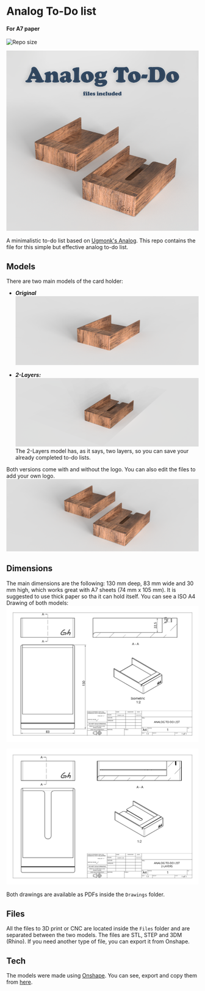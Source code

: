 # Analog To-Do list
#### For A7 paper 

![Repo size](https://img.shields.io/github/repo-size/germanheim/analog-todo-cad)

![Analog To-Do list Thumbnail](https://github.com/GermanHeim/analog-todo-cad/blob/main/Renders/Thumbnail.png)

A minimalistic to-do list based on [Ugmonk's Analog](https://ugmonk.com/pages/analog).
This repo contains the file for this simple but effective analog to-do list.

## Models

There are two main models of the card holder:
- ***Original***
![Original model](https://github.com/GermanHeim/analog-todo-cad/blob/main/Renders/Original.png)

- ***2-Layers:***
![2-Layers model](https://github.com/GermanHeim/analog-todo-cad/blob/main/Renders/2-Layers.png)
The 2-Layers model has, as it says, two layers, so you can save your already completed to-do lists.

Both versions come with and without the logo. You can also edit the files to add your own logo.
![Both models](https://github.com/GermanHeim/analog-todo-cad/blob/main/Renders/Both_models.png)

## Dimensions

The main dimensions are the following: 130 mm deep, 83 mm wide and 30 mm high, which works great with A7 sheets (74 mm x 105 mm). It is suggested to use thick paper so tha it can hold itself.
You can see a ISO A4 Drawing of both models:
![Original Drawing](https://github.com/GermanHeim/analog-todo-cad/blob/main/Drawings/ISO_A4_Drawing.png)

![2-Layers Drawing](https://github.com/GermanHeim/analog-todo-cad/blob/main/Drawings/ISO_A4_Drawing_2-Layers.png)

Both drawings are available as PDFs inside the `Drawings` folder.

## Files
All the files to 3D print or CNC are located inside the `Files` folder and are separated between the two models.
The files are STL, STEP and 3DM (Rhino). If you need another type of file, you can export it from Onshape.

## Tech

The models were made using [Onshape](cad.onshape.com).
You can see, export and copy them from [here](https://cad.onshape.com/documents/ebf0b4a6337dbe4dbe8edf49/w/e62f7297846c94e0e0251c75/e/5c45ceb4d58021267a99867e?renderMode=0&uiState=6319f7bd873c8a0c2c6e0c22).